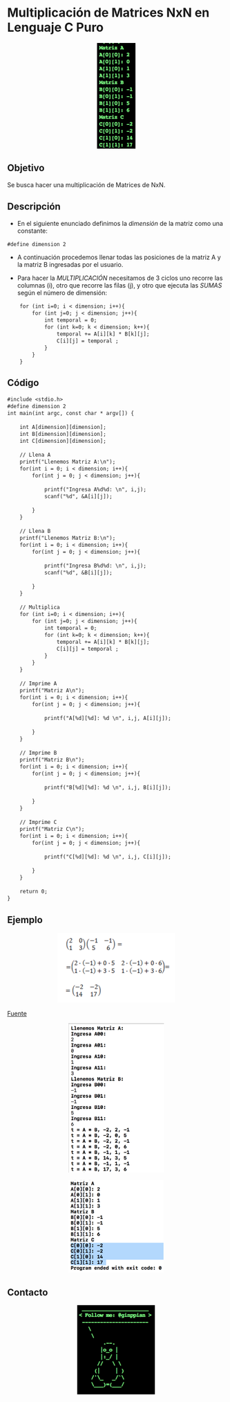 Multiplicación de Matrices NxN en Lenguaje C Puro
===========

<p align="center">
  <img src="https://github.com/ginppian/C-Multiplicacion-Matrices/blob/master/imgs/img3.png" width="89" height="244" />
</p>

## Objetivo

Se busca hacer una multiplicación de Matrices de NxN.

## Descripción

* En el siguiente enunciado definimos la *dimensión* de la matriz como una constante:

```
#define dimension 2
```

* A continuación procedemos llenar todas las posiciones de la matriz A y la matriz B ingresadas por el usuario.

* Para hacer la *MULTIPLICACIÓN* necesitamos de 3 ciclos uno recorre las columnas (i), otro que recorre las filas (j), y otro que ejecuta las *SUMAS* según el número de dimensión:

```
    for (int i=0; i < dimension; i++){
        for (int j=0; j < dimension; j++){
            int temporal = 0;
            for (int k=0; k < dimension; k++){
                temporal += A[i][k] * B[k][j];
                C[i][j] = temporal ;
            }
        }
    }
```

## Código

```
#include <stdio.h>
#define dimension 2
int main(int argc, const char * argv[]) {

    int A[dimension][dimension];
    int B[dimension][dimension];
    int C[dimension][dimension];
    
    // Llena A
    printf("Llenemos Matriz A:\n");
    for(int i = 0; i < dimension; i++){
        for(int j = 0; j < dimension; j++){
            
            printf("Ingresa A%d%d: \n", i,j);
            scanf("%d", &A[i][j]);
        
        }
    }

    // Llena B
    printf("Llenemos Matriz B:\n");
    for(int i = 0; i < dimension; i++){
        for(int j = 0; j < dimension; j++){
            
            printf("Ingresa B%d%d: \n", i,j);
            scanf("%d", &B[i][j]);
            
        }
    }
    
    // Multiplica
    for (int i=0; i < dimension; i++){
        for (int j=0; j < dimension; j++){
            int temporal = 0;
            for (int k=0; k < dimension; k++){
                temporal += A[i][k] * B[k][j];
                C[i][j] = temporal ;
            }
        }
    }
    
    // Imprime A
    printf("Matriz A\n");
    for(int i = 0; i < dimension; i++){
        for(int j = 0; j < dimension; j++){
            
            printf("A[%d][%d]: %d \n", i,j, A[i][j]);
            
        }
    }
    
    // Imprime B
    printf("Matriz B\n");
    for(int i = 0; i < dimension; i++){
        for(int j = 0; j < dimension; j++){
            
            printf("B[%d][%d]: %d \n", i,j, B[i][j]);
            
        }
    }

    // Imprime C
    printf("Matriz C\n");
    for(int i = 0; i < dimension; i++){
        for(int j = 0; j < dimension; j++){
            
            printf("C[%d][%d]: %d \n", i,j, C[i][j]);
            
        }
    }

    return 0;
}
```

## Ejemplo

<p align="center">
  <img src="https://github.com/ginppian/C-Multiplicacion-Matrices/blob/master/imgs/img1.png" width="273" height="161" />
</p>

[Fuente](https://www.matesfacil.com/matrices/resueltos-matrices-producto.html)

<p align="center">
  <img src="https://github.com/ginppian/C-Multiplicacion-Matrices/blob/master/imgs/img2-2.png" width="221" height="345" />
</p>

<p align="center">
  <img src="https://github.com/ginppian/C-Multiplicacion-Matrices/blob/master/imgs/img2-3.png" width="220" height="214" />
</p>

## Contacto

<p align="center">
  <img src="https://github.com/ginppian/Bash-Cowsay/blob/master/followme.png" width="180" height="206" />
</p>